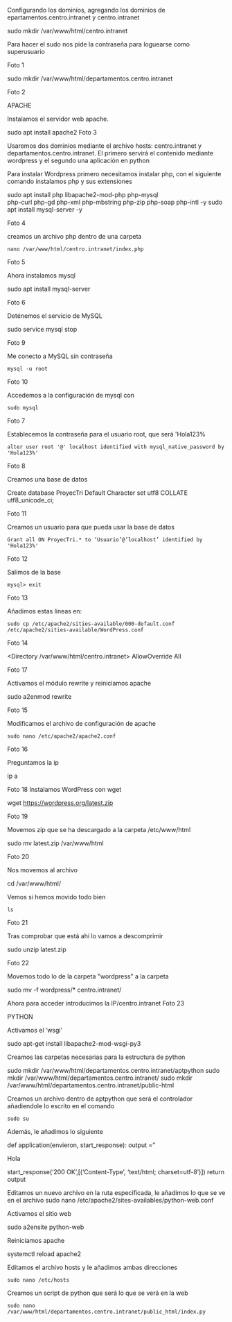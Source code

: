 Configurando los dominios, agregando los dominios de epartamentos.centro.intranet y centro.intranet

sudo mkdir /var/www/html/centro.intranet

Para hacer el sudo nos pide la contraseña para loguearse como superusuario

Foto 1

sudo mkdir /var/www/html/departamentos.centro.intranet

Foto 2






APACHE

Instalamos el servidor web apache. 

sudo apt install apache2
Foto 3

Usaremos dos dominios mediante el archivo hosts: centro.intranet y departamentos.centro.intranet. El primero servirá el contenido mediante wordpress y el segundo una aplicación en python

Para instalar Wordpress primero necesitamos instalar php, con el siguiente comando instalamos php y sus extensiones

sudo apt install php libapache2-mod-php php-mysql \
php-curl php-gd php-xml php-mbstring php-zip php-soap php-intl -y
sudo apt install mysql-server -y

Foto 4

creamos un archivo php dentro de una carpeta 

	nano /var/www/html/centro.intranet/index.php

Foto 5

Ahora instalamos mysql 

sudo apt install mysql-server

Foto 6

Deténemos el servicio de MySQL

sudo service mysql stop

Foto 9

Me conecto a MySQL sin contraseña

	mysql -u root

Foto 10


Accedemos a la configuración de mysql con

	sudo mysql
Foto 7

Establecemos la contraseña para el usuario root, que será 'Hola123%

	alter user root '@' localhost identified with mysql_native_password by 'Hola123%'

Foto 8

Creamos una base de datos

Create database ProyecTri Default Character set utf8 COLLATE  utf8_unicode_ci;

Foto 11

Creamos un usuario para que pueda usar la base de datos

	Grant all ON ProyecTri.* to ‘Usuario’@’localhost’ identified by 'Hola123%'

Foto 12


Salimos de la base

	mysql> exit

Foto 13

Añadimos estas líneas en:

	sudo cp /etc/apache2/sities-available/000-default.conf /etc/apache2/sities-available/WordPress.conf

Foto 14

<Directory /var/www/html/centro.intranet>
	AllowOverride All
</Directory>

Foto 17

Activamos el módulo rewrite y reiniciamos apache 

sudo a2enmod rewrite

Foto 15

Modificamos el archivo de configuración de apache
	
	sudo nano /etc/apache2/apache2.conf

Foto 16

Preguntamos la ip

ip a

Foto 18
Instalamos WordPress con wget

wget https://wordpress.org/latest.zip

Foto 19

Movemos zip que se ha descargado a la carpeta /etc/www/html 

sudo mv latest.zip /var/www/html

Foto 20

Nos movemos al archivo

cd /var/www/html/

Vemos si hemos movido todo bien

	ls
Foto 21

Tras comprobar que está ahí lo vamos a descomprimir

sudo unzip latest.zip

Foto 22

Movemos todo lo de la carpeta "wordpress" a la carpeta

sudo mv -f wordpress/* centro.intranet/

Ahora  para acceder introducimos la IP/centro.intranet
Foto 23

PYTHON

Activamos el ‘wsgi’

sudo apt-get install libapache2-mod-wsgi-py3

Creamos las carpetas necesarias para la estructura de python

sudo mkdir /var/www/html/departamentos.centro.intranet/aptpython
sudo mkdir /var/www/html/departamentos.centro.intranet/
sudo mkdir /var/www/html/departamentos.centro.intranet/public-html

Creamos un archivo dentro de aptpython que será el controlador añadiendole lo escrito en el comando

	sudo su

Además, le añadimos lo siguiente

def application(envieron, start_response):
	output =”<p>Hola</p>
	start_response(‘200 OK’,[(‘Content-Type’, ‘text/html; charset=utf-8’)])
	return output 

Editamos un nuevo archivo en la ruta especificada, le añadimos lo que se ve en el archivo
	sudo nano /etc/apache2/sites-availables/python-web.conf

Activamos el sitio web 

sudo a2ensite python-web

Reiniciamos apache

systemctl reload apache2

Editamos el archivo hosts y le añadimos ambas direcciones

	sudo nano /etc/hosts

Creamos un script de python que será lo que se verá en la web

	sudo nano /var/www/html/departamentos.centro.intranet/public_html/index.py
